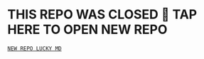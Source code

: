 # THIS REPO WAS CLOSED 🔐 TAP HERE TO OPEN NEW REPO 

[`NEW REPO LUCKY MD`](https://github.com/Fred1e/LUCKY_MD) 
